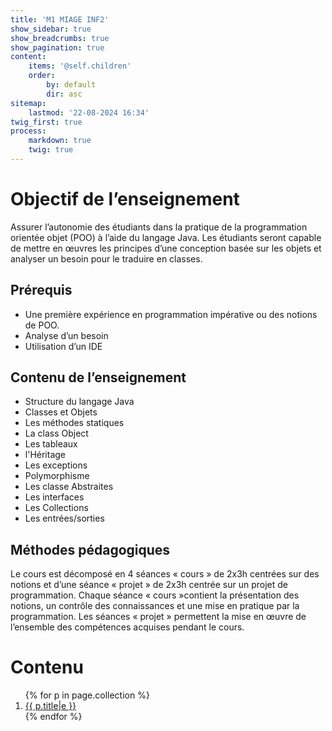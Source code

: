 ```yaml
---
title: 'M1 MIAGE INF2'
show_sidebar: true
show_breadcrumbs: true
show_pagination: true
content:
    items: '@self.children'
    order:
        by: default
        dir: asc
sitemap:
    lastmod: '22-08-2024 16:34'
twig_first: true
process:
    markdown: true
    twig: true
---
```


# Objectif de l’enseignement
Assurer l’autonomie des étudiants dans la pratique de la programmation orientée objet (POO) à l’aide du langage Java. Les étudiants seront capable de mettre en œuvres les principes d’une conception basée sur les objets et analyser un besoin pour le traduire en classes.

## Prérequis

* Une première expérience en programmation impérative ou des notions de POO.
* Analyse d’un besoin
* Utilisation d’un IDE

## Contenu de l’enseignement

* Structure du langage Java
* Classes et Objets
* Les méthodes statiques
* La class Object
* Les tableaux
* l'Héritage
* Les exceptions
* Polymorphisme
* Les classe Abstraites
* Les interfaces
* Les Collections
* Les entrées/sorties

## Méthodes pédagogiques

Le cours est décomposé en 4 séances « cours » de 2x3h centrées sur des notions et d’une séance « projet » de 2x3h centrée sur un projet de programmation. Chaque séance « cours »contient la présentation des notions, un contrôle des connaissances et une mise en pratique par la programmation. Les séances « projet » permettent la mise en œuvre de l’ensemble des compétences acquises pendant le cours.

# Contenu
<ol>
{% for p in page.collection %}
<li><a href="{{ p.url }}">{{ p.title|e }}</a></li>
{% endfor %}
</ol>
